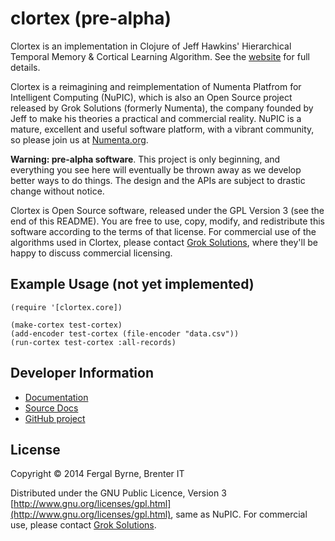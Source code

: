 # clortex (pre-alpha)

Clortex is an implementation in Clojure of Jeff Hawkins' Hierarchical Temporal Memory & Cortical Learning Algorithm. See the [website](http://fergalbyrne.github.io) for full details.

Clortex is a reimagining and reimplementation of Numenta Platfrom for Intelligent Computing (NuPIC), which
is also an Open Source project released by Grok Solutions (formerly Numenta), the company founded by Jeff to
make his theories a practical and commercial reality. NuPIC is a mature, excellent and useful software platform, with a vibrant community, so please join us at [Numenta.org](http://numenta.org).

**Warning: pre-alpha software**. This project is only beginning, and everything you see here will eventually be thrown away as we develop better ways to do things. The design and the APIs are subject to drastic change without notice.

Clortex is Open Source software, released under the GPL Version 3 (see the end of this README). You are free to use, copy, modify, and redistribute this software according to the terms of that license. For commercial use of the algorithms used in Clortex, please contact [Grok Solutions](http://groksolutions.com), where they'll be happy to discuss commercial licensing.

## Example Usage (not yet implemented)

    (require '[clortex.core])

    (make-cortex test-cortex)
    (add-encoder test-cortex (file-encoder "data.csv"))
    (run-cortex test-cortex :all-records)

## Developer Information

* [Documentation](http://fergalbyrne.github.io)
* [Source Docs](http://fergalbyrne.github.io/uberdoc.html)
* [GitHub project](https://github.com/fergalbyrne/clortex)

## License

Copyright &copy; 2014 Fergal Byrne, Brenter IT

Distributed under the GNU Public Licence, Version 3 [http://www.gnu.org/licenses/gpl.html](http://www.gnu.org/licenses/gpl.html), same as NuPIC. For commercial use, please contact [Grok Solutions](http://groksolutions.com).

